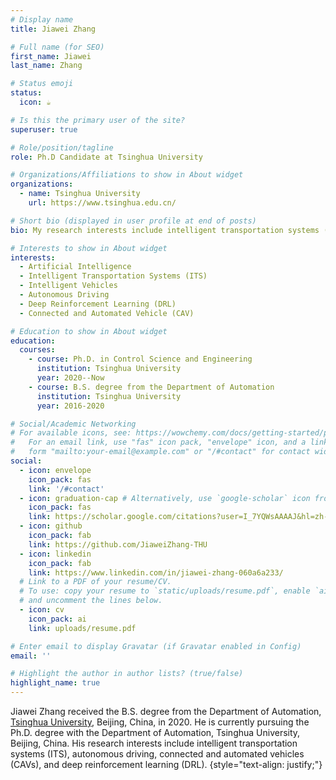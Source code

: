 ```yaml
---
# Display name
title: Jiawei Zhang

# Full name (for SEO)
first_name: Jiawei
last_name: Zhang

# Status emoji
status:
  icon: ☕️

# Is this the primary user of the site?
superuser: true

# Role/position/tagline
role: Ph.D Candidate at Tsinghua University

# Organizations/Affiliations to show in About widget
organizations:
  - name: Tsinghua University
    url: https://www.tsinghua.edu.cn/

# Short bio (displayed in user profile at end of posts)
bio: My research interests include intelligent transportation systems (ITS), autonomous driving, connected and automated vehicles (CAVs), and deep reinforcement learning (DRL).

# Interests to show in About widget
interests:
  - Artificial Intelligence
  - Intelligent Transportation Systems (ITS)
  - Intelligent Vehicles
  - Autonomous Driving
  - Deep Reinforcement Learning (DRL)
  - Connected and Automated Vehicle (CAV)

# Education to show in About widget
education:
  courses:
    - course: Ph.D. in Control Science and Engineering
      institution: Tsinghua University
      year: 2020--Now
    - course: B.S. degree from the Department of Automation
      institution: Tsinghua University
      year: 2016-2020

# Social/Academic Networking
# For available icons, see: https://wowchemy.com/docs/getting-started/page-builder/#icons
#   For an email link, use "fas" icon pack, "envelope" icon, and a link in the
#   form "mailto:your-email@example.com" or "/#contact" for contact widget.
social:
  - icon: envelope
    icon_pack: fas
    link: '/#contact'
  - icon: graduation-cap # Alternatively, use `google-scholar` icon from `ai` icon pack
    icon_pack: fas
    link: https://scholar.google.com/citations?user=I_7YQWsAAAAJ&hl=zh-CN&authuser=1
  - icon: github
    icon_pack: fab
    link: https://github.com/JiaweiZhang-THU
  - icon: linkedin
    icon_pack: fab
    link: https://www.linkedin.com/in/jiawei-zhang-060a6a233/
  # Link to a PDF of your resume/CV.
  # To use: copy your resume to `static/uploads/resume.pdf`, enable `ai` icons in `params.yaml`,
  # and uncomment the lines below.
  - icon: cv
    icon_pack: ai
    link: uploads/resume.pdf

# Enter email to display Gravatar (if Gravatar enabled in Config)
email: ''

# Highlight the author in author lists? (true/false)
highlight_name: true
---
```


Jiawei Zhang received the B.S. degree from the Department of Automation, [Tsinghua University](https://www.tsinghua.edu.cn/), Beijing, China, in 2020. He is currently pursuing the Ph.D. degree with the Department of Automation, Tsinghua University, Beijing, China. His research interests include intelligent transportation systems (ITS), autonomous driving, connected and automated vehicles (CAVs), and deep reinforcement learning (DRL).
{style="text-align: justify;"}
